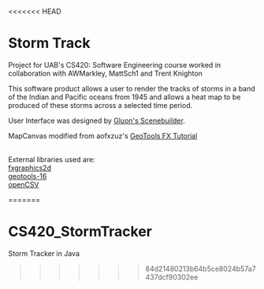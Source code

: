 <<<<<<< HEAD
# Storm Track
Project for UAB's CS420: Software Engineering course worked in collaboration with AWMarkley, MattSch1 and Trent Knighton

This software product allows a user to render the tracks of storms in a band of the Indian and Pacific oceans from 1945
and allows a heat map to be produced of these storms across a selected time period.

User Interface was designed by <a href="https://www.google.com/url?sa=t&rct=j&q=&esrc=s&source=web&cd=1&cad=rja&uact=8&ved=0ahUKEwijoOHyjOrQAhUJ1CYKHYhFATMQFggeMAA&url=http%3A%2F%2Fgluonhq.com%2Flabs%2Fscene-builder%2F&usg=AFQjCNEmlYrlrDR_b4s24BXPgOSzW5prIA&sig2=qinjyaSKA1KIdziWy9UadQ">Gluon's Scenebuilder</a>.

MapCanvas modified from aofxzuz's <a href="https://github.com/aofxzuza/geotools_fx_tutorial">GeoTools FX Tutorial</a><br><br>

External libraries used are: <br>
<a href="http://www.jfree.org/fxgraphics2d/">fxgraphics2d</a><br>
<a href="http://www.geotools.org">geotools-16</a><br>
<a href="http://opencsv.sourceforge.net">openCSV</a><br>


=======
# CS420_StormTracker
Storm Tracker in Java
>>>>>>> 84d21480213b64b5ce8024b57a7437dcf90302ee
